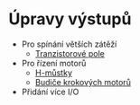# Úpravy výstupů

- Pro spínání větších zátěží
	- [Tranzistorové pole](trans_array)
- Pro řízení motorů
	- [H-můstky](h_bridges)
	- [Budiče krokových motorů](stepper_drivers)
- Přidání více I/O
